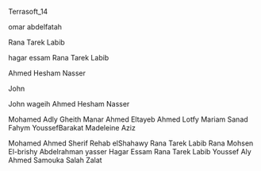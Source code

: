 
Terrasoft_14

omar abdelfatah


Rana Tarek Labib


hagar essam
Rana Tarek Labib



Ahmed Hesham Nasser

John


John wageih
Ahmed Hesham Nasser

Mohamed Adly Gheith
Manar Ahmed Eltayeb Ahmed Lotfy
Mariam Sanad Fahym
YoussefBarakat
Madeleine Aziz

Mohamed Ahmed Sherif
Rehab elShahawy
Rana Tarek Labib
Rana Mohsen El-brishy
Abdelrahman yasser
Hagar Essam
Rana Tarek Labib
Youssef Aly
Ahmed Samouka
Salah Zalat
